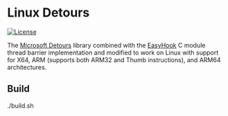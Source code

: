 # Linux Detours
[![License](https://img.shields.io/badge/License-MIT-blue.svg)](https://github.com/unknownv2/LinuxDetours/blob/master/LICENSE)

The [Microsoft Detours](https://github.com/Microsoft/Detours) library combined with the [EasyHook](https://github.com/EasyHook/EasyHook) C module thread barrier implementation and modified to work on Linux with support for X64, ARM (supports both ARM32 and Thumb instructions), and ARM64 architectures.

## Build
./build.sh
